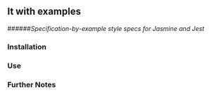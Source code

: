 ## It with examples
######_Specification-by-example style specs for Jasmine and Jest_

### Installation


### Use


### Further Notes
 